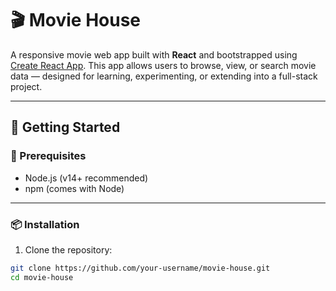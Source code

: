 # 🎬 Movie House

A responsive movie web app built with **React** and bootstrapped using [Create React App](https://github.com/facebook/create-react-app). This app allows users to browse, view, or search movie data — designed for learning, experimenting, or extending into a full-stack project.

---

## 🚀 Getting Started

### 🔧 Prerequisites

- Node.js (v14+ recommended)
- npm (comes with Node)

---

### 📦 Installation

1. Clone the repository:

```bash
git clone https://github.com/your-username/movie-house.git
cd movie-house
